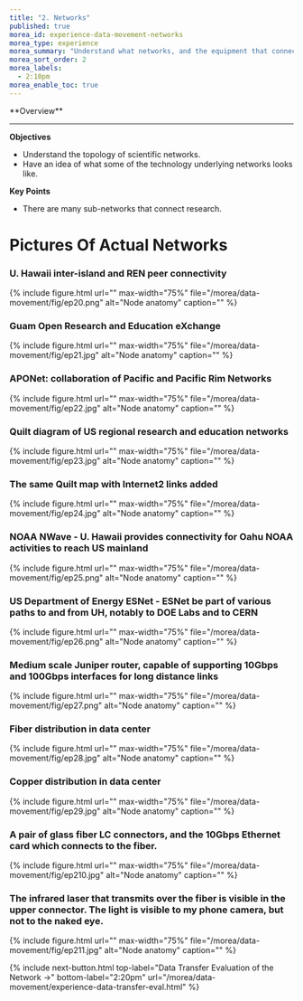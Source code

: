 ```yaml
---
title: "2. Networks"
published: true
morea_id: experience-data-movement-networks
morea_type: experience
morea_summary: "Understand what networks, and the equipment that connects everything, look like."
morea_sort_order: 2
morea_labels:
  - 2:10pm 
morea_enable_toc: true
---
```


<div class="alert alert-success mt-3" role="alert" markdown="1">
<i class="fa-solid fa-globe fa-xl"></i> **Overview**
<hr/>
 
 **Objectives**
  * Understand the topology of scientific networks.
  * Have an idea of what some of the technology underlying networks looks like. 

**Key Points**
  * There are many sub-networks that connect research. 
</div>

# Pictures Of Actual Networks


### U. Hawaii inter-island and REN peer connectivity
{% include figure.html url="" max-width="75%" file="/morea/data-movement/fig/ep20.png" alt="Node anatomy" caption="" %}

### Guam Open Research and Education eXchange
{% include figure.html url="" max-width="75%" file="/morea/data-movement/fig/ep21.jpg" alt="Node anatomy" caption="" %}

### APONet: collaboration of Pacific and Pacific Rim Networks
{% include figure.html url="" max-width="75%" file="/morea/data-movement/fig/ep22.jpg" alt="Node anatomy" caption="" %}

### Quilt diagram of US regional research and education networks
{% include figure.html url="" max-width="75%" file="/morea/data-movement/fig/ep23.jpg" alt="Node anatomy" caption="" %}

### The same Quilt map with Internet2 links added
{% include figure.html url="" max-width="75%" file="/morea/data-movement/fig/ep24.jpg" alt="Node anatomy" caption="" %}

### NOAA NWave - U. Hawaii provides connectivity for Oahu NOAA activities to reach US mainland
{% include figure.html url="" max-width="75%" file="/morea/data-movement/fig/ep25.png" alt="Node anatomy" caption="" %}

### US Department of Energy ESNet - ESNet be part of various paths to and from UH, notably to DOE Labs and to CERN
{% include figure.html url="" max-width="75%" file="/morea/data-movement/fig/ep26.png" alt="Node anatomy" caption="" %}

### Medium scale Juniper router, capable of supporting 10Gbps and 100Gbps interfaces for long distance links
{% include figure.html url="" max-width="75%" file="/morea/data-movement/fig/ep27.png" alt="Node anatomy" caption="" %}

### Fiber distribution in data center
{% include figure.html url="" max-width="75%" file="/morea/data-movement/fig/ep28.jpg" alt="Node anatomy" caption="" %}

### Copper distribution in data center
{% include figure.html url="" max-width="75%" file="/morea/data-movement/fig/ep29.jpg" alt="Node anatomy" caption="" %}

### A pair of glass fiber LC connectors, and the 10Gbps Ethernet card which connects to the fiber.
{% include figure.html url="" max-width="75%" file="/morea/data-movement/fig/ep210.jpg" alt="Node anatomy" caption="" %}

### The infrared laser that transmits over the fiber is visible in the upper connector. The light is visible to my phone camera, but not to the naked eye.
{% include figure.html url="" max-width="75%" file="/morea/data-movement/fig/ep211.jpg" alt="Node anatomy" caption="" %}

{% include next-button.html
  top-label="Data Transfer Evaluation of the Network ->"
  bottom-label="2:20pm"
  url="/morea/data-movement/experience-data-transfer-eval.html" %}